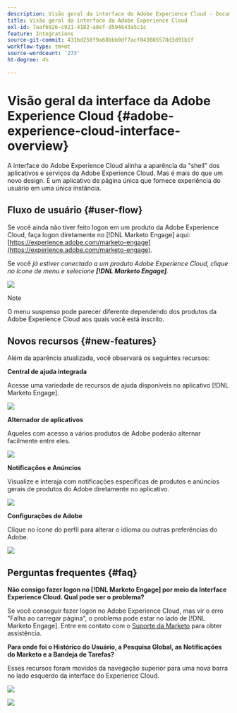 ```yaml
---
description: Visão geral da interface do Adobe Experience Cloud - Documentação do Marketo - Documentação do produto
title: Visão geral da interface da Adobe Experience Cloud
exl-id: 7aaf6926-c921-4182-a8ef-d594643a5c1c
feature: Integrations
source-git-commit: 431bd258f9a68bbb9df7acf043085578d3d91b1f
workflow-type: tm+mt
source-wordcount: '273'
ht-degree: 4%

---
```


# Visão geral da interface da Adobe Experience Cloud {#adobe-experience-cloud-interface-overview}

A interface do Adobe Experience Cloud alinha a aparência da &quot;shell&quot; dos aplicativos e serviços da Adobe Experience Cloud. Mas é mais do que um novo design. É um aplicativo de página única que fornece experiência do usuário em uma única instância.

## Fluxo de usuário {#user-flow}

Se você ainda não tiver feito logon em um produto da Adobe Experience Cloud, faça logon diretamente no [!DNL Marketo Engage] aqui: [https://experience.adobe.com/marketo-engage](https://experience.adobe.com/marketo-engage).

Se você _já estiver conectado a um produto Adobe Experience Cloud, clique no ícone de menu e selecione **[!DNL Marketo Engage]**._

![](assets/unified-shell-overview-1.png)

>[!NOTE]
>
>O menu suspenso pode parecer diferente dependendo dos produtos da Adobe Experience Cloud aos quais você está inscrito.

## Novos recursos {#new-features}

Além da aparência atualizada, você observará os seguintes recursos:

**Central de ajuda integrada**

Acesse uma variedade de recursos de ajuda disponíveis no aplicativo [!DNL Marketo Engage].

![](assets/unified-shell-overview-2.png)

**Alternador de aplicativos**

Aqueles com acesso a vários produtos de Adobe poderão alternar facilmente entre eles.

![](assets/unified-shell-overview-3.png)

**Notificações e Anúncios**

Visualize e interaja com notificações específicas de produtos e anúncios gerais de produtos do Adobe diretamente no aplicativo.

![](assets/unified-shell-overview-4.png)

**Configurações de Adobe**

Clique no ícone do perfil para alterar o idioma ou outras preferências do Adobe.

![](assets/unified-shell-overview-5.png)

## Perguntas frequentes {#faq}

**Não consigo fazer logon no [!DNL Marketo Engage] por meio da Interface Experience Cloud. Qual pode ser o problema?**

Se você conseguir fazer logon no Adobe Experience Cloud, mas vir o erro &quot;Falha ao carregar página&quot;, o problema pode estar no lado de [!DNL Marketo Engage]. Entre em contato com o [Suporte da Marketo](https://nation.marketo.com/t5/support/ct-p/Support) para obter assistência.

**Para onde foi o Histórico do Usuário, a Pesquisa Global, as Notificações do Marketo e a Bandeja de Tarefas?**

Esses recursos foram movidos da navegação superior para uma nova barra no lado esquerdo da interface do Experience Cloud.

![](assets/unified-shell-overview-6.png)

![](assets/unified-shell-overview-7.png)
